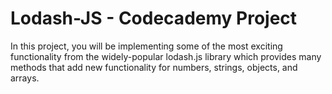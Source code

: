 # Lodash-JS - Codecademy Project

In this project, you will be implementing some of the most exciting functionality 
from the widely-popular lodash.js library which provides many methods that 
add new functionality for numbers, strings, objects, and arrays.

